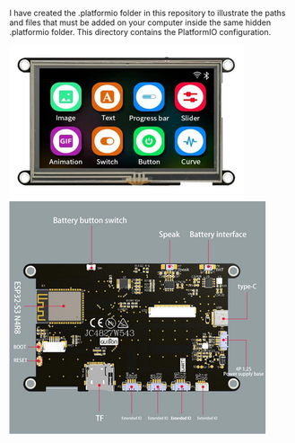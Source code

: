 I have created the .platformio folder in this repository to illustrate the paths and files that must be added on your computer inside the same hidden .platformio folder.
This directory contains the PlatformIO configuration.

![alt front](https://github.com/vldmr-d/Guition-ESP32-S3-JC4827W543R_I/blob/main/front.png)
![alt back](https://github.com/vldmr-d/Guition-ESP32-S3-JC4827W543R_I/blob/main/back.png)
